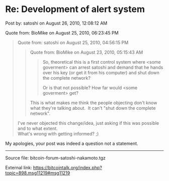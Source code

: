 # Re: Development of alert system

Post by: satoshi on August 26, 2010, 12:08:12 AM

Quote from: BioMike on August 25, 2010, 06:23:45 PM

> Quote from: satoshi on August 25, 2010, 04:56:15 PM
>
>> Quote from: BioMike on August 23, 2010, 05:15:43 AM
>>
>>> So, theoretical this is a first control system where <​some goverment\> can arrest satoshi and demand that he hands over his key (or get it from his computer) and shut down the complete network?
>>>
>>> Or is that not possible? How far would <​some goverment\> get?
>>
>> This is what makes me think the people objecting don't know what they're talking about. &nbsp;It can't "shut down the complete network".
>
> I've never objected this change/idea, just asking if this was possible and to what extent.<br>
> What's wrong with getting informed? ;)

My apologies, your post was indeed a question not a statement.

---

Source file: bitcoin-forum-satoshi-nakamoto.tgz

External link: https://bitcointalk.org/index.php?topic=898.msg11219#msg11219
